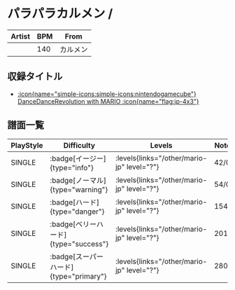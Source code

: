 # パラパラカルメン / 

|Artist|BPM|From|
|------|---|----|
||140|カルメン|

## 収録タイトル

- [:icon{name="simple-icons:simple-icons:nintendogamecube"} DanceDanceRevolution with MARIO :icon{name="flag:jp-4x3"}](/other/mario-jp)

## 譜面一覧

|PlayStyle|Difficulty|Levels|Notes|Movie|
|---------|----------|------|-----|-----|
|SINGLE| :badge[イージー]{type="info"}| :levels{links="/other/mario-jp" level="?"}|42/0||
|SINGLE| :badge[ノーマル]{type="warning"}| :levels{links="/other/mario-jp" level="?"}|54/0||
|SINGLE| :badge[ハード]{type="danger"}| :levels{links="/other/mario-jp" level="?"}|154/0||
|SINGLE| :badge[ベリーハード]{type="success"}| :levels{links="/other/mario-jp" level="?"}|201/0||
|SINGLE| :badge[スーパーハード]{type="primary"}| :levels{links="/other/mario-jp" level="?"}|280/0||
